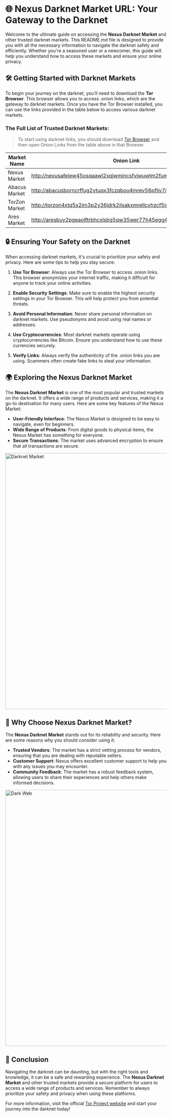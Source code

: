 

# 🌐 Nexus Darknet Market URL: Your Gateway to the Darknet

Welcome to the ultimate guide on accessing the **Nexus Darknet Market** and other trusted darknet markets. This README.md file is designed to provide you with all the necessary information to navigate the darknet safely and efficiently. Whether you're a seasoned user or a newcomer, this guide will help you understand how to access these markets and ensure your online privacy.

## 🛠️ Getting Started with Darknet Markets

To begin your journey on the darknet, you'll need to download the **Tor Browser**. This browser allows you to access .onion links, which are the gateway to darknet markets. Once you have the Tor Browser installed, you can use the links provided in the table below to access various darknet markets.

### The Full List of Trusted Darknet Markets:

> To start using darknet links, you should download [Tor Browser](https://www.torproject.org/) and then open Onion Links from the table above in that Browser.

| Market Name       | Onion Link                                                                 |
|-------------------|----------------------------------------------------------------------------|
| Nexus Market      | http://nexusafejew45osqaawl2xqjwmincsfvjwuwtm2fums2kjeon7tbmlid.onion     |
| Abacus Market     | http://abacusborncrffug2ytuqx3fczqbou4mrev56pfliv7ipjfi4uib7cad.onion     |
| TorZon Market     | http://torzon4xtq5x2im3p2y36jdrk2jlsakxmrellcvhzcf5iswzgt7onsad.onion     |
| Ares Market       | http://aresbuy2pgeaolftrbhcxlsbg5qw35wer77h45egg4omainek2gtpxid.onion     |

## 🔒 Ensuring Your Safety on the Darknet

When accessing darknet markets, it's crucial to prioritize your safety and privacy. Here are some tips to help you stay secure:

1. **Use Tor Browser**: Always use the Tor Browser to access .onion links. This browser anonymizes your internet traffic, making it difficult for anyone to track your online activities.

2. **Enable Security Settings**: Make sure to enable the highest security settings in your Tor Browser. This will help protect you from potential threats.

3. **Avoid Personal Information**: Never share personal information on darknet markets. Use pseudonyms and avoid using real names or addresses.

4. **Use Cryptocurrencies**: Most darknet markets operate using cryptocurrencies like Bitcoin. Ensure you understand how to use these currencies securely.

5. **Verify Links**: Always verify the authenticity of the .onion links you are using. Scammers often create fake links to steal your information.

## 🌍 Exploring the Nexus Darknet Market

The **Nexus Darknet Market** is one of the most popular and trusted markets on the darknet. It offers a wide range of products and services, making it a go-to destination for many users. Here are some key features of the Nexus Market:

- **User-Friendly Interface**: The Nexus Market is designed to be easy to navigate, even for beginners.
- **Wide Range of Products**: From digital goods to physical items, the Nexus Market has something for everyone.
- **Secure Transactions**: The market uses advanced encryption to ensure that all transactions are secure.

<img src='https://i.kym-cdn.com/entries/icons/original/000/023/474/Darknet.jpg' alt='Darknet Market' width='800'/>

## 🚀 Why Choose Nexus Darknet Market?

The **Nexus Darknet Market** stands out for its reliability and security. Here are some reasons why you should consider using it:

- **Trusted Vendors**: The market has a strict vetting process for vendors, ensuring that you are dealing with reputable sellers.
- **Customer Support**: Nexus offers excellent customer support to help you with any issues you may encounter.
- **Community Feedback**: The market has a robust feedback system, allowing users to share their experiences and help others make informed decisions.

<img src='https://i1.wp.com/hackersonlineclub.com/wp-content/uploads/2020/02/Dark-Web.png?w=773&ssl=1' alt='Dark Web' width='800'/>

## 📜 Conclusion

Navigating the darknet can be daunting, but with the right tools and knowledge, it can be a safe and rewarding experience. The **Nexus Darknet Market** and other trusted markets provide a secure platform for users to access a wide range of products and services. Remember to always prioritize your safety and privacy when using these platforms.

For more information, visit the official [Tor Project website](https://www.torproject.org/) and start your journey into the darknet today!

